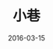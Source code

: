 ﻿---
layout: post
title:  "小巷"
date:   2016-03-15

# 小巷
##### 作者：顾城
# 又弯又长
# 没有门
# 没有窗
# 我拿把旧钥匙
# 敲着厚厚的墙

---